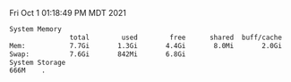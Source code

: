 Fri Oct  1 01:18:49 PM MDT 2021
```bash
System Memory
               total        used        free      shared  buff/cache   available
Mem:           7.7Gi       1.3Gi       4.4Gi       8.0Mi       2.0Gi       6.1Gi
Swap:          7.6Gi       842Mi       6.8Gi
System Storage
666M	.
```
